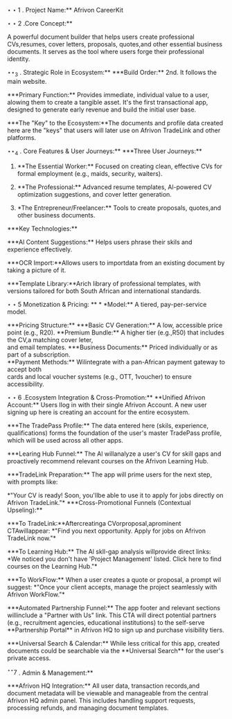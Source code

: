 $\star \star 1$ . Project Name:\*\* Afrivon CareerKit

$\star { \star } 2$ .Core Concept:\*\*

A powerful document builder that helps users create professional CVs,resumes, cover letters, proposals, quotes,and other essential business documents. It serves as the tool where users forge their professional identity.

$\star \star _ { 3 }$ . Strategic Role in Ecosystem:\*\* \*\*\*Build Order:\*\* 2nd. It follows the main website.

\*\*\*Primary Function:\*\* Provides immediate, individual value to a user, alowing them to create a tangible asset. It's the first transactional app, designed to generate early revenue and build the initial user base.

\*\*\*The "Key" to the Ecosystem:\*\*The documents and profile data created here are the "keys" that users will later use on Afrivon TradeLink and other platforms.

$\star \star _ { 4 }$ . Core Features & User Journeys:\*\* \*\*\*Three User Journeys:\*\*

1. \*\*The Essential Worker:\*\* Focused on creating clean, effective CVs for formal employment (e.g., maids, security, waiters).

2. \*\*The Professional:\*\* Advanced resume templates, Al-powered CV optimization suggestions, and cover letter generation.

3. \*The Entrepreneur/Freelancer:\*\* Tools to create proposals, quotes,and other business documents.

\*\*\*Key Technologies:\*\*

\*\*\*Al Content Suggestions:\*\* Helps users phrase their skils and experience effectively.

\*\*\*OCR Import:\*\*Allows users to importdata from an existing document by taking a picture of it.

\*\*\*Template Library:\*\*Arich library of professional templates, with versions tailored for both South African and international standards.

$\star \star 5$ Monetization & Pricing: \*\* \* \*Model:\*\* A tiered, pay-per-service model.

\*\*\*Pricing Structure:\*\* \*\*\*Basic CV Generation:\*\* A low, accessible price point (e.g., R20). \*\*Premium Bundle:\*\* A higher tier (e.g.,R50) that includes the CV,a matching cover leter,   
and email templates. \*\*\*Business Documents:\*\* Priced individually or as part of a subscription.   
\*\*Payment Methods:\*\* Wilintegrate with a pan-African payment gateway to accept both   
cards and local voucher systems (e.g., OTT, 1voucher) to ensure accessibility.

$\star \star 6$ .Ecosystem Integration & Cross-Promotion:\*\* \*\*Unified Afrivon Account:\*\* Users lIog in with their single Afrivon Account. A new user signing up here is creating an account for the entire ecosystem.

\*\*\*The TradePass Profile:\*\* The data entered here (skils, experience, qualifications) forms the foundation of the user's master TradePass profile, which will be used across all other apps.

\*\*\*Learing Hub Funnel:\*\* The Al willanalyze a user's CV for skill gaps and proactively recommend relevant courses on the Afrivon Learning Hub.

\*\*\*TradeLink Preparation:\*\* The app will prime users for the next step, with prompts like:

\*"Your CV is ready! Soon, you'llbe able to use it to apply for jobs directly on Afrivon TradeLink."\* \*\*\*Cross-Promotional Funnels (Contextual Upseling):\*\*

\*\*\*To TradeLink:\*\*Aftercreatinga CVorproposal,aprominent CTAwillappear: \*"Find you next opportunity. Apply for jobs on Afrivon TradeLink now."\*

\*\*\*To Learning Hub:\*\* The Al skll-gap analysis willprovide direct links: \*We noticed you don't have 'Project Management' listed. Click here to find courses on the Learning Hub."\*

\*\*\*To WorkFlow:\*\* When a user creates a quote or proposal, a prompt wil suggest: \*"Once your client accepts, manage the project seamlessly with Afrivon WorkFlow."\*

\*\*\*Automated Partnership Funnel:\*\* The app footer and relevant sections willinclude a "Partner with Us" link. This CTA will direct potential partners (e.g., recruitment agencies, educational institutions) to the self-serve \*\*Partnership Portal\*\* in Afrivon HQ to sign up and purchase visibility tiers.

\*\*\*Universal Search & Calendar:\*\* While less critical for this app, created documents could be searchable via the \*\*Universal Search\*\* for the user's private access.

$^ { \star \star } 7$ . Admin & Management:\*\*

\*\*\*Afrivon HQ Integration:\*\* All user data, transaction records,and document metadata will be viewable and manageable from the central Afrivon HQ admin panel. This includes handling support requests, processing refunds, and managing document templates.
